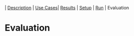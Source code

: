 | [Description](README.md) | [Use Cases](UseCases.md)| [Results](Results.md) | [Setup](Setup.md) | [Run](Run.md) | Evaluation

# Evaluation
